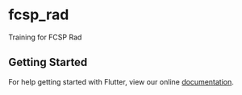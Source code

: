 # fcsp_rad

Training for FCSP Rad

## Getting Started

For help getting started with Flutter, view our online
[documentation](https://flutter.io/).
